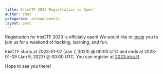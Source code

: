 ```yaml
---
title: IrisCTF 2023 Registration is Open!
author: skat
categories: announcements
layout: post
---
```


Registration for IrisCTF 2023 is officially open! We would like to [invite](https://2023.irisc.tf/static/invitation.html) you to join us for a weekend of hacking, learning, and fun.

IrisCTF starts at 2023-01-07 (Jan 7, 2023) @ 00:00 UTC and ends at 2023-01-09 (Jan 9, 2023) @ 00:00 UTC. You can register at [2023.irisc.tf](https://2023.irisc.tf/).

Hope to see you there!
